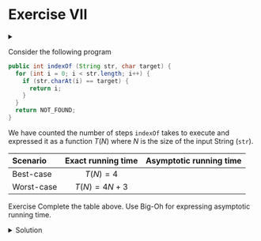 # Exercise VII

<div id="outcomes"><details><summary></summary>

* Use Big-Oh notation to describe the asymptotic runtime of a program.

</details></div>

Consider the following program

```java
public int indexOf (String str, char target) {
  for (int i = 0; i < str.length; i++) {
    if (str.charAt(i) == target) {
      return i;
    }
  }
  return NOT_FOUND; 
}
```

We have counted the number of steps `indexOf` takes to execute and expressed it as a function $T(N)$ where $N$ is the size of the input String (`str`). 

| Scenario   | Exact running time | Asymptotic running time |
| :--------- | :----------------: | :---------------------: |
| Best-case  | $T(N) = 4$         |                         |
| Worst-case | $T(N) = 4N + 3$    |                         |

<span class="tag">Exercise</span> Complete the table above. Use Big-Oh for expressing asymptotic running time.

<details class="solution" data-release="Sep 20, 2023 17:00:00">
<summary>Solution</summary>

| Scenario | Exact running time | Asymptotic running time |
| :------- | :-----------------: | :----------------------: |
| Best-case | $T(N) = 4$ |  $\Omicron(1)$ |
| Worst-case | $T(N) = 4N + 3$ | $\Omicron(N)$ |

The $\Omicron(1)$ represents the running time that does not depend on the input size. However, it does not mean it only takes one step!
  
</details>